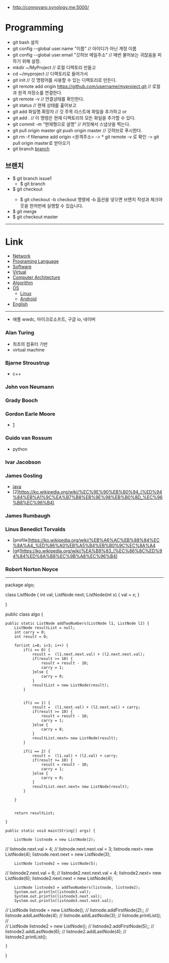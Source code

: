 - http://connoyaro.synology.me:5000/

# Programming
* git bash 설치
* git config --global user.name "이름"  // 아이디가 아닌 계정 이름
* git config --global user.email "깃허브 메일주소" // 매번 물어보는 귀찮음을 피하기 위해 설정. 
* mkdir ~/MyProject   // 로컬 디렉토리 만들고
* cd ~/myproject      // 디렉토리로 들어가서
* git init            // 깃 명령어를 사용할 수 있는 디렉토리로 만든다.
* git remote add origin https://github.com/username/myproject.git // 로컬과 원격 저장소를 연결한다.
* git remote -v // 연결상태를 확인한다.
* git status          // 현재 상태를 훑어보고
* git add 화일명.확장자  // 깃 주목 리스트에 화일을 추가하고 or
* git add .           // 이 명령은 현재 디렉토리의 모든 화일을 추가할 수 있다.
* git commit -m “현재형으로 설명” // 커밋해서 스냅샷을 찍는다.
* git pull origin master
git push origin master // 깃허브로 푸시한다.
* git rm -f filename add origin <원격주소>  -> * git remote -v 로 확인 -> git pull origin master로 받아오기
* git branch [branch](https://wayhome25.github.io/git/2017/07/08/git-first-pull-request-story/)

## 브랜치
* $ git branch issue1
	* $ git branch
* $ git checkout <branch>
	* $ git checkout -b <branch> checkout 명령에 -b 옵션을 넣으면 브랜치 작성과 체크아웃을 한꺼번에 실행할 수 있습니다.
* $ git merge <commit>
* $ git checkout master




---
# Link
 * [Network](./network/README.md)
 * [Programing Language](./PL/README.md)
 * [Software](./SW/README.md)
 * [Virtual](./virtual/README.md)
 * [Computer Architecture](./ComputerArchitecture/README.md)
 * [Algorithm](./Algorithm/README.md)
 * [OS](./OS/README.md)
   + [Linux](./OS/Linux/README.md)
   + [Android](./OS/Android/README.md)
* [English](./English/README.md)

---
* 애플 wwdc, 마이크로소프트, 구글 io, 네이버

### Alan Turing
* 최초의 컴퓨터 기반
* virtual machine

### Bjarne Stroustrup
* c++

### John von Neumann

### Grady Booch 

### Gordon Earle Moore
* [1](https://ko.wikipedia.org/wiki/%EA%B3%A0%EB%93%A0_%EB%AC%B4%EC%96%B4)

### Guido van Rossum
* python

### Ivar Jacobson
  

### James Gosling
* [java](https://namu.wiki/w/Java?from=JAVA)
* [2]https://ko.wikipedia.org/wiki/%EC%9E%90%EB%B0%94_(%ED%94%84%EB%A1%9C%EA%B7%B8%EB%9E%98%EB%B0%8D_%EC%96%B8%EC%96%B4)

### James Rumbaugh  

### Linus Benedict Torvalds
* [profile]https://ko.wikipedia.org/wiki/%EB%A6%AC%EB%88%84%EC%8A%A4_%ED%86%A0%EB%A5%B4%EB%B0%9C%EC%8A%A4
* [git]https://ko.wikipedia.org/wiki/%EA%B9%83_(%EC%86%8C%ED%94%84%ED%8A%B8%EC%9B%A8%EC%96%B4)

### Robert Norton Noyce



-----------
package algo;


class ListNode {
	  int val;
	  ListNode next;
	  ListNode(int x) { val = x; }
      
 }
 



public class algo {

	public static ListNode addTwoNumbers(ListNode l1, ListNode l2) {
		ListNode resultList = null;
		int carry = 0;
		int result = 0;
		
		for(int i=0; i<3; i++) {
			if(i == 0) {
				result =  (l1.next.next.val) + (l2.next.next.val);	
				if(result >= 10) {
					result = result - 10;
					carry = 1;
				}else {
					carry = 0;
				}
				resultList = new ListNode(result);
			}
			
			
			if(i == 1) {
				result =  (l1.next.val) + (l2.next.val) + carry;	
				if(result >= 10) {
					result = result - 10;
					carry = 1;
				}else {
					carry = 0;
				}
				resultList.next= new ListNode(result);
			}
			
			if(i == 2) {
				result =  (l1.val) + (l2.val) + carry;	
				if(result >= 10) {
					result = result - 10;
					carry = 1;
				}else {
					carry = 0;
				}
				resultList.next.next= new ListNode(result);
			}
			
		}
		
		
		return resultList;
	    
	}

	public static void main(String[] args) {
		
		ListNode listnode = new ListNode(2);
//		listnode.next.val = 4;
//		listnode.next.next.val = 3;
		listnode.next= new ListNode(4);
		listnode.next.next = new ListNode(3);
		

		ListNode listnode2 = new ListNode(5);
//		listnode2.next.val = 6;
//		listnode2.next.next.val = 4;
		listnode2.next= new ListNode(6);
		listnode2.next.next = new ListNode(4);
		
		
		
		ListNode listnode3 = addTwoNumbers(listnode, listnode2);
		System.out.println(listnode3.val);
		System.out.println(listnode3.next.val);
		System.out.println(listnode3.next.next.val);
	
		
//		ListNode listnode = new ListNode();
//		listnode.addFirstNode(2);;
//		listnode.addLastNode(4);
//		listnode.addLastNode(3);
//		listnode.printList();
//		
//		ListNode listnode2 = new ListNode();
//		listnode2.addFirstNode(5);;
//		listnode2.addLastNode(6);
//		listnode2.addLastNode(4);
//		listnode2.printList();
	

	}

}

